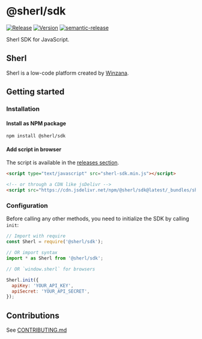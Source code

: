 # @sherl/sdk

[![Release](https://github.com/Winzana/sherl-sdk-js/workflows/Release/badge.svg?branch=master&event=push)](https://github.com/Winzana/sherl-sdk-js/actions?query=workflow%3ARelease)
[![Version](https://img.shields.io/npm/v/@sherl/sdk)](https://www.npmjs.com/package/@sherl/sdk)
[![semantic-release](https://img.shields.io/badge/%20%20%F0%9F%93%A6%F0%9F%9A%80-semantic--release-e10079.svg)](https://github.com/semantic-release/semantic-release)

Sherl SDK for JavaScript.

## Sherl

Sherl is a low-code platform created by [Winzana](https://winzana.com).

## Getting started

### Installation

#### Install as NPM package

```
npm install @sherl/sdk
```

#### Add script in browser

The script is available in the [releases section](https://github.com/Winzana/sherl-sdk-js/releases).

```html
<script type="text/javascript" src="sherl-sdk.min.js"></script>

<!-- or through a CDN like jsDelivr -->
<script src="https://cdn.jsdelivr.net/npm/@sherl/sdk@latest/_bundles/sherl-sdk.min.js"></script>
```

### Configuration

Before calling any other methods, you need to initialize the SDK by calling `init`:

```js
// Import with require
const Sherl = require('@sherl/sdk');

// OR import syntax
import * as Sherl from '@sherl/sdk';

// OR `window.sherl` for browsers

Sherl.init({
  apiKey: 'YOUR_API_KEY',
  apiSecret: 'YOUR_API_SECRET',
});
```

## Contributions

See [CONTRIBUTING.md](CONTRIBUTING.md)
